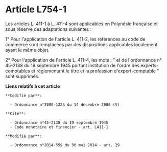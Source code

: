# Article L754-1

Les articles L. 411-1 à L. 411-4 sont applicables en Polynésie française et sous réserve des adaptations suivantes : 

1° Pour l'application de l'article L. 411-2, les références au code de commerce sont remplacées par des dispositions
applicables localement ayant le même objet.

2° Pour l'application de l'article L. 411-4, les mots : " et de l'ordonnance n° 45-2138 du 19 septembre 1945 portant
institution de l'ordre des experts-comptables et réglementant le titre et la profession d'expert-comptable " sont supprimés.

**Liens relatifs à cet article**

	**Codifié par**:

	  - Ordonnance n°2000-1223 du 14 décembre 2000 (V)

	**Cite**:

	  - Ordonnance n°45-2138 du 19 septembre 1945
	  - Code monétaire et financier - art. L411-1

	**Modifié par**:

	  - Ordonnance n°2014-559 du 30 mai 2014 - art. 29
